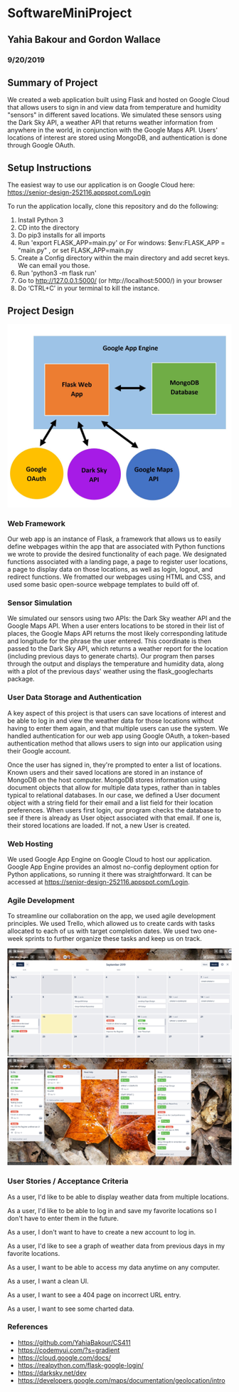 # SoftwareMiniProject

## Yahia Bakour and Gordon Wallace

### 9/20/2019

## Summary of Project ##

We created a web application built using Flask and hosted on Google Cloud that allows users to sign in and view data from temperature and humidity "sensors" in different saved locations.  We simulated these sensors using the Dark Sky API, a weather API that returns weather information from anywhere in the world, in conjunction with the Google Maps API.  Users' locations of interest are stored using MongoDB, and authentication is done through Google OAuth.

## Setup Instructions

The easiest way to use our application is on Google Cloud here: https://senior-design-252116.appspot.com/Login

To run the application locally, clone this repository and do the following:

1. Install Python 3
2. CD into the directory
3. Do pip3 installs for all imports
4. Run 'export FLASK_APP=main.py' or For windows: $env:FLASK_APP = "main.py" , or set FLASK_APP=main.py
5. Create a Config directory within the main directory and add secret keys.  We can email you those.
6. Run 'python3 -m flask run'
7. Go to http://127.0.0.1:5000/ (or http://localhost:5000/) in your browser
8. Do ‘CTRL+C’ in your terminal to kill the instance.

## Project Design

![](https://github.com/YahiaBakour/SoftwareMiniProject/blob/master/static/images/diagram.JPG)

### Web Framework

Our web app is an instance of Flask, a framework that allows us to easily define webpages within the app that are associated with Python functions we wrote to provide the desired functionality of each page.  We designated functions associated with a landing page, a page to register user locations, a page to display data on those locations, as well as login, logout, and redirect functions.  We fromatted our webpages using HTML and CSS, and used some basic open-source webpage templates to build off of.

### Sensor Simulation

We simulated our sensors using two APIs: the Dark Sky weather API and the Google Maps API.  When a user enters locations to be stored in their list of places, the Google Maps API returns the most likely corresponding latitude and longitude for the phrase the user entered.  This coordinate is then passed to the Dark Sky API, which returns a weather report for the location (including previous days to generate charts).  Our program then parses through the output and displays the temperature and humidity data, along with a plot of the previous days' weather using the flask_googlecharts package.

### User Data Storage and Authentication

A key aspect of this project is that users can save locations of interest and be able to log in and view the weather data for those locations without having to enter them again, and that multiple users can use the system.  We handled authentication for our web app using Google OAuth, a token-based authentication method that allows users to sign into our application using their Google account.

Once the user has signed in, they're prompted to enter a list of locations.  Known users and their saved locations are stored in an instance of MongoDB on the host computer.  MongoDB stores information using document objects that allow for multiple data types, rather than in tables typical to relational databases.  In our case, we defined a User document object with a string field for their email and a list field for their location preferences.  When users first login, our program checks the database to see if there is already as User object associated with that email.  If one is, their stored locations are loaded.  If not, a new User is created.

### Web Hosting

We used Google App Engine on Google Cloud to host our application.  Google App Engine provides an almost no-config deployment option for Python applications, so running it there was straightforward.  It can be accessed at https://senior-design-252116.appspot.com/Login.

### Agile Development

To streamline our collaboration on the app, we used agile development principles.  We used Trello, which allowed us to create cards with tasks allocated to each of us with target completion dates.  We used two one-week sprints to further organize these tasks and keep us on track.

![](https://github.com/YahiaBakour/SoftwareMiniProject/blob/master/static/images/calendar.JPG)
![](https://github.com/YahiaBakour/SoftwareMiniProject/blob/master/static/images/trello.JPG)

### User Stories / Acceptance Criteria

As a user, I'd like to be able to display weather data from multiple locations.

As a user, I'd like to be able to log in and save my favorite locations so I don't have to enter them in the future.

As a user, I don't want to have to create a new account to log in.

As a user, I'd like to see a graph of weather data from previous days in my favorite locations.

As a user, I want to be able to access my data anytime on any computer.

As a user, I want a clean UI.

As a user, I want to see a 404 page on incorrect URL entry.

As a user, I want to see some charted data.

### References

* https://github.com/YahiaBakour/CS411
* https://codemyui.com/?s=gradient
* https://cloud.google.com/docs/
* https://realpython.com/flask-google-login/
* https://darksky.net/dev
* https://developers.google.com/maps/documentation/geolocation/intro


